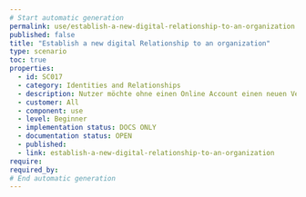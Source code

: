 ```yaml
---
# Start automatic generation
permalink: use/establish-a-new-digital-relationship-to-an-organization
published: false
title: "Establish a new digital Relationship to an organization"
type: scenario
toc: true
properties:
  - id: SC017
  - category: Identities and Relationships
  - description: Nutzer möchte ohne einen Online Account einen neuen Vertrag mit einer Organisation eingehen
  - customer: All
  - component: use
  - level: Beginner
  - implementation status: DOCS ONLY
  - documentation status: OPEN
  - published:
  - link: establish-a-new-digital-relationship-to-an-organization
require:
required_by:
# End automatic generation
---
```

